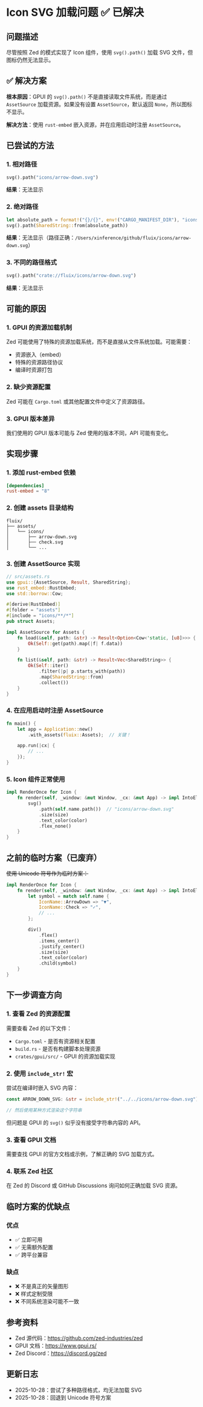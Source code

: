 # Icon SVG 加载问题 ✅ 已解决

## 问题描述

尽管按照 Zed 的模式实现了 Icon 组件，使用 `svg().path()` 加载 SVG 文件，但图标仍然无法显示。

## ✅ 解决方案

**根本原因**：GPUI 的 `svg().path()` 不是直接读取文件系统，而是通过 `AssetSource` 加载资源。如果没有设置 `AssetSource`，默认返回 `None`，所以图标不显示。

**解决方法**：使用 `rust-embed` 嵌入资源，并在应用启动时注册 `AssetSource`。

## 已尝试的方法

### 1. 相对路径
```rust
svg().path("icons/arrow-down.svg")
```
**结果**：无法显示

### 2. 绝对路径
```rust
let absolute_path = format!("{}/{}", env!("CARGO_MANIFEST_DIR"), "icons/arrow-down.svg");
svg().path(SharedString::from(absolute_path))
```
**结果**：无法显示（路径正确：`/Users/xinference/github/fluix/icons/arrow-down.svg`）

### 3. 不同的路径格式
```rust
svg().path("crate://fluix/icons/arrow-down.svg")
```
**结果**：无法显示

## 可能的原因

### 1. GPUI 的资源加载机制

Zed 可能使用了特殊的资源加载系统，而不是直接从文件系统加载。可能需要：

- 资源嵌入（embed）
- 特殊的资源路径协议
- 编译时资源打包

### 2. 缺少资源配置

Zed 可能在 `Cargo.toml` 或其他配置文件中定义了资源路径。

### 3. GPUI 版本差异

我们使用的 GPUI 版本可能与 Zed 使用的版本不同，API 可能有变化。

## 实现步骤

### 1. 添加 rust-embed 依赖

```toml
[dependencies]
rust-embed = "8"
```

### 2. 创建 assets 目录结构

```
fluix/
├── assets/
│   └── icons/
│       ├── arrow-down.svg
│       ├── check.svg
│       └── ...
```

### 3. 创建 AssetSource 实现

```rust
// src/assets.rs
use gpui::{AssetSource, Result, SharedString};
use rust_embed::RustEmbed;
use std::borrow::Cow;

#[derive(RustEmbed)]
#[folder = "assets"]
#[include = "icons/**/*"]
pub struct Assets;

impl AssetSource for Assets {
    fn load(&self, path: &str) -> Result<Option<Cow<'static, [u8]>>> {
        Ok(Self::get(path).map(|f| f.data))
    }

    fn list(&self, path: &str) -> Result<Vec<SharedString>> {
        Ok(Self::iter()
            .filter(|p| p.starts_with(path))
            .map(SharedString::from)
            .collect())
    }
}
```

### 4. 在应用启动时注册 AssetSource

```rust
fn main() {
    let app = Application::new()
        .with_assets(fluix::Assets);  // 关键！

    app.run(|cx| {
        // ...
    });
}
```

### 5. Icon 组件正常使用

```rust
impl RenderOnce for Icon {
    fn render(self, _window: &mut Window, _cx: &mut App) -> impl IntoElement {
        svg()
            .path(self.name.path())  // "icons/arrow-down.svg"
            .size(size)
            .text_color(color)
            .flex_none()
    }
}
```

## 之前的临时方案（已废弃）

~~使用 Unicode 符号作为临时方案：~~

```rust
impl RenderOnce for Icon {
    fn render(self, _window: &mut Window, _cx: &mut App) -> impl IntoElement {
        let symbol = match self.name {
            IconName::ArrowDown => "▼",
            IconName::Check => "✓",
            // ...
        };

        div()
            .flex()
            .items_center()
            .justify_center()
            .size(size)
            .text_color(color)
            .child(symbol)
    }
}
```

## 下一步调查方向

### 1. 查看 Zed 的资源配置

需要查看 Zed 的以下文件：
- `Cargo.toml` - 是否有资源相关配置
- `build.rs` - 是否有构建脚本处理资源
- `crates/gpui/src/` - GPUI 的资源加载实现

### 2. 使用 `include_str!` 宏

尝试在编译时嵌入 SVG 内容：

```rust
const ARROW_DOWN_SVG: &str = include_str!("../../icons/arrow-down.svg");

// 然后使用某种方式渲染这个字符串
```

但问题是 GPUI 的 `svg()` 似乎没有接受字符串内容的 API。

### 3. 查看 GPUI 文档

需要查找 GPUI 的官方文档或示例，了解正确的 SVG 加载方式。

### 4. 联系 Zed 社区

在 Zed 的 Discord 或 GitHub Discussions 询问如何正确加载 SVG 资源。

## 临时方案的优缺点

### 优点
- ✅ 立即可用
- ✅ 无需额外配置
- ✅ 跨平台兼容

### 缺点
- ❌ 不是真正的矢量图形
- ❌ 样式定制受限
- ❌ 不同系统渲染可能不一致

## 参考资料

- Zed 源代码：https://github.com/zed-industries/zed
- GPUI 文档：https://www.gpui.rs/
- Zed Discord：https://discord.gg/zed

## 更新日志

- 2025-10-28：尝试了多种路径格式，均无法加载 SVG
- 2025-10-28：回退到 Unicode 符号方案

